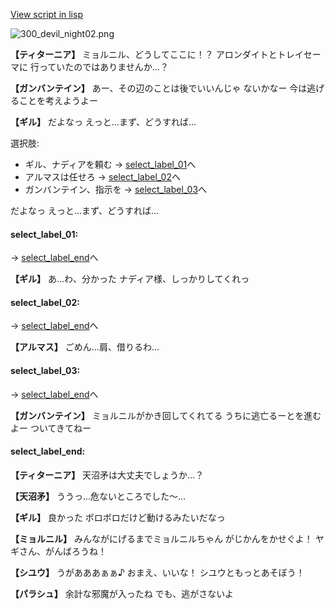 [View script in lisp](../scripts/100604041.txt)

![300_devil_night02.png](../images/backgrounds/300_devil_night02.png)

**【ティターニア】**
ミョルニル、どうしてここに！？
アロンダイトとトレイセーマに
行っていたのではありませんか…？

**【ガンバンテイン】**
あー、その辺のことは後でいいんじゃ
ないかなー
今は逃げることを考えようよー

**【ギル】**
だよなっ
えっと…まず、どうすれば…

選択肢:
- ギル、ナディアを頼む → [select_label_01](#select_label_01)へ
- アルマスは任せろ → [select_label_02](#select_label_02)へ
- ガンバンテイン、指示を → [select_label_03](#select_label_03)へ

だよなっ
えっと…まず、どうすれば…

#### select_label_01:
 → [select_label_end](#select_label_end)へ

**【ギル】**
あ…わ、分かった
ナディア様、しっかりしてくれっ

#### select_label_02:
 → [select_label_end](#select_label_end)へ

**【アルマス】**
ごめん…肩、借りるわ…

#### select_label_03:
 → [select_label_end](#select_label_end)へ

**【ガンバンテイン】**
ミョルニルがかき回してくれてる
うちに逃亡るーとを進むよー
ついてきてねー

#### select_label_end:

**【ティターニア】**
天沼矛は大丈夫でしょうか…？

**【天沼矛】**
ううっ…危ないところでした～…

**【ギル】**
良かった
ボロボロだけど動けるみたいだなっ

**【ミョルニル】**
みんながにげるまでミョルニルちゃん
がじかんをかせぐよ！
ヤギさん、がんばろうね！

**【シユウ】**
うがあああぁぁ♪
おまえ、いいな！
シユウともっとあそぼう！

**【パラシュ】**
余計な邪魔が入ったね
でも、逃がさないよ
